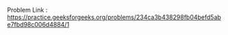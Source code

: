 Problem Link : https://practice.geeksforgeeks.org/problems/234ca3b438298fb04befd5abe7fbd98c006d4884/1